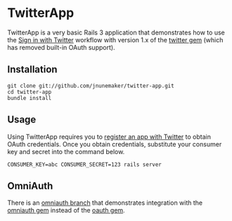 TwitterApp
==========
TwitterApp is a very basic Rails 3 application that demonstrates how to use the
[Sign in with Twitter](http://dev.twitter.com/pages/sign_in_with_twitter)
workflow with version 1.x of the [twitter
gem](https://github.com/jnunemaker/twitter/) (which has removed built-in OAuth
support).

Installation
------------
    git clone git://github.com/jnunemaker/twitter-app.git
    cd twitter-app
    bundle install

Usage
-----
Using TwitterApp requires you to [register an app with
Twitter](http://dev.twitter.com/apps) to obtain OAuth credentials. Once you
obtain credentials, substitute your consumer key and secret into the command
below.

    CONSUMER_KEY=abc CONSUMER_SECRET=123 rails server

OmniAuth
--------
There is an [omniauth
branch](https://github.com/jnunemaker/twitter-app/tree/omniauth) that
demonstrates integration with the [omniauth
gem](https://github.com/intridea/omniauth) instead of the [oauth
gem](https://github.com/oauth/oauth-ruby).
